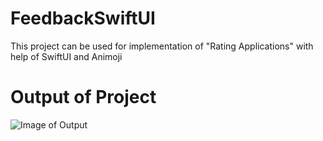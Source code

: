 # FeedbackSwiftUI
This project can be used for implementation of "Rating Applications" with help of SwiftUI and Animoji

# Output of Project
![Image of Output](https://octodex.github.com/images/yaktocat.png)
